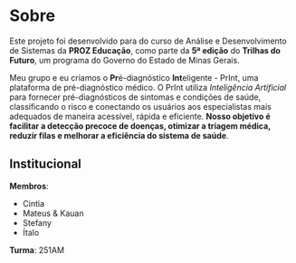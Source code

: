 # Sobre
Este projeto foi desenvolvido para do curso de Análise e Desenvolvimento de Sistemas da **PROZ Educação**, como parte da **5ª edição** do **Trilhas do Futuro**, um programa do Governo do Estado de Minas Gerais.

Meu grupo e eu criamos o **Pr**é-diagnóstico **Int**eligente - PrInt, uma plataforma de pré-diagnóstico médico. O PrInt utiliza _Inteligência Artificial_ para fornecer pré-diagnósticos de sintomas e condições de saúde, classificando o risco e conectando os usuários aos especialistas mais adequados de maneira acessível, rápida e eficiente. **Nosso objetivo é facilitar a detecção precoce de doenças, otimizar a triagem médica, reduzir filas e melhorar a eficiência do sistema de saúde**.

## Institucional 
**Membros**:
- Cintia
- Mateus & Kauan 
- Stefany
- Ítalo

**Turma**: 251AM